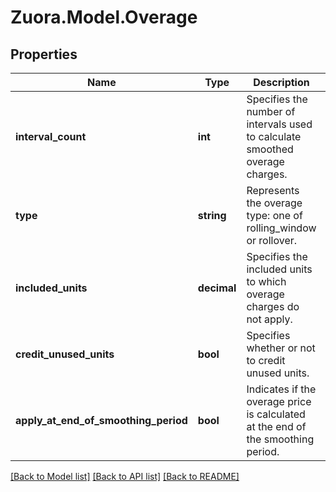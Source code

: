 
# Zuora.Model.Overage

## Properties

Name | Type | Description | Notes
------------ | ------------- | ------------- | -------------
**interval_count** | **int** | Specifies the number of intervals used to calculate smoothed overage charges. | [optional] 
**type** | **string** | Represents the overage type: one of rolling_window or rollover. | [optional] 
**included_units** | **decimal** | Specifies the included units to which overage charges do not apply. | [optional] 
**credit_unused_units** | **bool** | Specifies whether or not to credit unused units. | [optional] 
**apply_at_end_of_smoothing_period** | **bool** | Indicates if the overage price is calculated at the end of the smoothing period. | [optional] 

[[Back to Model list]](../README.md#documentation-for-models)
[[Back to API list]](../README.md#documentation-for-api-endpoints)
[[Back to README]](../README.md)

